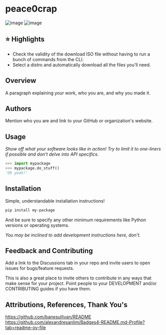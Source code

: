 # peace0crap

![image](https://img.shields.io/badge/C%2B%2B-00599C?style=for-the-badge&logo=c%2B%2B&logoColor=white)
![image](https://img.shields.io/badge/Linux-FCC624?style=for-the-badge&logo=linux&logoColor=black)

## :star: Highlights

- Check the validity of the download ISO file without having to run a bunch of commands from the CLI.
- Select a distro and automatically download all the files you'll need.


## Overview

A paragraph explaining your work, who you are, and why you made it.


## Authors

Mention who you are and link to your GitHub or organization's website.


## Usage

*Show off what your software looks like in action! Try to limit it to one-liners if possible and don't delve into API specifics.*

```py
>>> import mypackage
>>> mypackage.do_stuff()
'Oh yeah!'
```


## Installation

Simple, understandable installation instructions!

```bash
pip install my-package
```

And be sure to specify any other minimum requirements like Python versions or operating systems.

*You may be inclined to add development instructions here, don't.*


## Feedback and Contributing

Add a link to the Discussions tab in your repo and invite users to open issues for bugs/feature requests.

This is also a great place to invite others to contribute in any ways that make sense for your project. Point people to your DEVELOPMENT and/or CONTRIBUTING guides if you have them.

## Attributions, References, Thank You's
https://github.com/banesullivan/README
https://github.com/alexandresanlim/Badges4-README.md-Profile?tab=readme-ov-file
